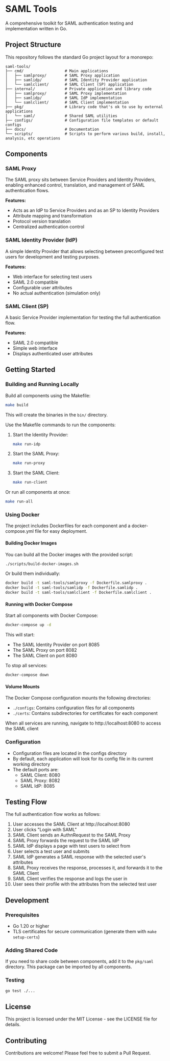# SAML Tools

A comprehensive toolkit for SAML authentication testing and implementation written in Go.

## Project Structure

This repository follows the standard Go project layout for a monorepo:

```
saml-tools/
├── cmd/                  # Main applications
│   ├── samlproxy/        # SAML Proxy application
│   ├── samlidp/          # SAML Identity Provider application
│   └── samlclient/       # SAML Client (SP) application
├── internal/             # Private application and library code
│   ├── samlproxy/        # SAML Proxy implementation
│   ├── samlidp/          # SAML IdP implementation
│   └── samlclient/       # SAML Client implementation
├── pkg/                  # Library code that's ok to use by external applications
│   └── saml/             # Shared SAML utilities
├── configs/              # Configuration file templates or default configs
├── docs/                 # Documentation
└── scripts/              # Scripts to perform various build, install, analysis, etc operations
```

## Components

### SAML Proxy

The SAML proxy sits between Service Providers and Identity Providers, enabling enhanced control, translation, and management of SAML authentication flows.

**Features:**
- Acts as an IdP to Service Providers and as an SP to Identity Providers
- Attribute mapping and transformation
- Protocol version translation
- Centralized authentication control

### SAML Identity Provider (IdP)

A simple Identity Provider that allows selecting between preconfigured test users for development and testing purposes.

**Features:**
- Web interface for selecting test users
- SAML 2.0 compatible
- Configurable user attributes
- No actual authentication (simulation only)

### SAML Client (SP)

A basic Service Provider implementation for testing the full authentication flow.

**Features:**
- SAML 2.0 compatible
- Simple web interface
- Displays authenticated user attributes

## Getting Started

### Building and Running Locally

Build all components using the Makefile:

```bash
make build
```

This will create the binaries in the `bin/` directory.

Use the Makefile commands to run the components:

1. Start the Identity Provider:
   ```bash
   make run-idp
   ```

2. Start the SAML Proxy:
   ```bash
   make run-proxy
   ```

3. Start the SAML Client:
   ```bash
   make run-client
   ```

Or run all components at once:

```bash
make run-all
```

### Using Docker

The project includes Dockerfiles for each component and a docker-compose.yml file for easy deployment.

#### Building Docker Images

You can build all the Docker images with the provided script:

```bash
./scripts/build-docker-images.sh
```

Or build them individually:

```bash
docker build -t saml-tools/samlproxy -f Dockerfile.samlproxy .
docker build -t saml-tools/samlidp -f Dockerfile.samlidp .
docker build -t saml-tools/samlclient -f Dockerfile.samlclient .
```

#### Running with Docker Compose

Start all components with Docker Compose:

```bash
docker-compose up -d
```

This will start:
- The SAML Identity Provider on port 8085
- The SAML Proxy on port 8082
- The SAML Client on port 8080

To stop all services:

```bash
docker-compose down
```

#### Volume Mounts

The Docker Compose configuration mounts the following directories:
- `./configs`: Contains configuration files for all components
- `./certs`: Contains subdirectories for certificates for each component

When all services are running, navigate to http://localhost:8080 to access the SAML client

### Configuration

- Configuration files are located in the configs directory
- By default, each application will look for its config file in its current working directory
- The default ports are:
  - SAML Client: 8080
  - SAML Proxy: 8082
  - SAML IdP: 8085

## Testing Flow

The full authentication flow works as follows:

1. User accesses the SAML Client at http://localhost:8080
2. User clicks "Login with SAML"
3. SAML Client sends an AuthnRequest to the SAML Proxy
4. SAML Proxy forwards the request to the SAML IdP
5. SAML IdP displays a page with test users to select from
6. User selects a test user and submits
7. SAML IdP generates a SAML response with the selected user's attributes
8. SAML Proxy receives the response, processes it, and forwards it to the SAML Client
9. SAML Client verifies the response and logs the user in
10. User sees their profile with the attributes from the selected test user

## Development

### Prerequisites

- Go 1.20 or higher
- TLS certificates for secure communication (generate them with `make setup-certs`)

### Adding Shared Code

If you need to share code between components, add it to the `pkg/saml` directory. This package can be imported by all components.

### Testing

```bash
go test ./...
```

## License

This project is licensed under the MIT License - see the LICENSE file for details.

## Contributing

Contributions are welcome! Please feel free to submit a Pull Request.